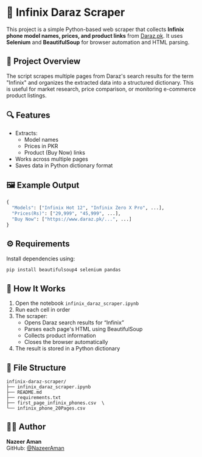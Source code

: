 # 📱 Infinix Daraz Scraper

This project is a simple Python-based web scraper that collects **Infinix phone model names, prices, and product links** from [Daraz.pk](https://www.daraz.pk/). It uses **Selenium** and **BeautifulSoup** for browser automation and HTML parsing.

## 📌 Project Overview

The script scrapes multiple pages from Daraz's search results for the term "Infinix" and organizes the extracted data into a structured dictionary. This is useful for market research, price comparison, or monitoring e-commerce product listings.

## 🔍 Features

- Extracts:
  - Model names
  - Prices in PKR
  - Product (Buy Now) links
- Works across multiple pages
- Saves data in Python dictionary format

## 🖼️ Example Output

```python
{
  "Models": ["Infinix Hot 12", "Infinix Zero X Pro", ...],
  "Prices(Rs)": ["29,999", "45,999", ...],
  "Buy Now": ["https://www.daraz.pk/...", ...]
}
```

## ⚙️ Requirements

Install dependencies using:

```bash
pip install beautifulsoup4 selenium pandas
```


## 🧠 How It Works

1. Open the notebook `infinix_daraz_scraper.ipynb`
2. Run each cell in order
3. The scraper:
   - Opens Daraz search results for “Infinix”
   - Parses each page's HTML using BeautifulSoup
   - Collects product information
   - Closes the browser automatically
4. The result is stored in a Python dictionary

## 📁 File Structure

```plaintext
infinix-daraz-scraper/
├── infinix_daraz_scraper.ipynb   
├── README.md                   
├── requirements.txt              
├── first_page_infinix_phones.csv  \
└── infinix_phone_20Pages.csv
```

## 🧑‍💻 Author

**Nazeer Aman**  
GitHub: [@NazeerAman](https://github.com/NazeerAman)
